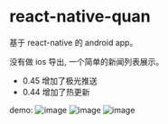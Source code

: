 
# react-native-quan

基于 react-native 的 android app。

没有做 ios 导出, 一个简单的新闻列表展示。

- 0.45 增加了极光推送
- 0.44 增加了热更新

demo:
![image](https://raw.githubusercontent.com/gongchao/react-native-quan/master/Captures/demo_1.png)
![image](https://raw.githubusercontent.com/gongchao/react-native-quan/master/Captures/demo_2.png)
![image](https://raw.githubusercontent.com/gongchao/react-native-quan/master/Captures/demo_3.png)